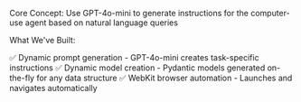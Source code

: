 Core Concept: Use GPT-4o-mini to generate instructions for the computer-use agent based on natural language queries

What We've Built:

✅ Dynamic prompt generation - GPT-4o-mini creates task-specific instructions
✅ Dynamic model creation - Pydantic models generated on-the-fly for any data structure
✅ WebKit browser automation - Launches and navigates automatically
